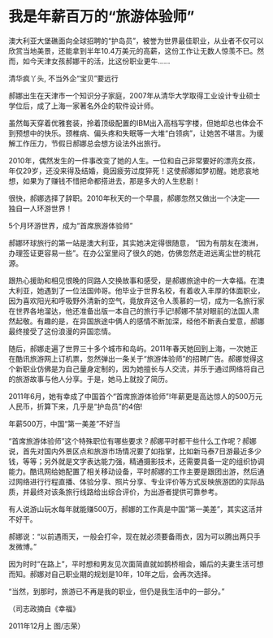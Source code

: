 # 我是年薪百万的“旅游体验师”

澳大利亚大堡礁面向全球招聘的“护岛员”，被誉为世界最佳职业，从业者不仅可以欣赏当地美景，还能拿到半年10.4万美元的高薪，这份工作让无数人惊羡不已。然而，如今天津女孩郝娜干的活，比这份职业更牛…… 

清华疯丫头, 不当外企“宝贝”要远行 

郝娜出生在天津市一个知识分子家庭，2007年从清华大学取得工业设计专业硕士学位后，成了上海一家著名外企的软件设计师。 

虽然每天穿着优雅套装，拎着顶级配置的IBM出入高档写字楼，但她却总也体会不到预想中的快乐。颈椎病、偏头疼和失眠等一大堆“白领病”，让她苦不堪言。为缓解工作压力，节假日郝娜总会想方设法外出旅行。 

2010年，偶然发生的一件事改变了她的人生。一位和自己非常要好的漂亮女孩，年仅29岁，还没来得及结婚，竟因疲劳过度猝死！这使郝娜如梦初醒。她悲哀地想，如果为了赚钱不惜把命都搭进去，那是多大的人生悲剧！ 

很快，郝娜选择了辞职。2010年秋天的一个早晨，郝娜忽然又做出一个决定——独自一人环游世界！ 

5个月环游世界，成为“首席旅游体验师” 

郝娜环球旅行的第一站是澳大利亚，其实她决定得很随意， “因为有朋友在澳洲，办理签证更容易一些”。在办公室里闷了很久的她，仿佛忽然走进远离尘世的桃花源。 

跟热心援助和相见恨晚的同路人交换故事和感受，是郝娜旅途中的一大幸福。在澳大利亚，她遇到了一位法国帅哥。他毕业于世界名校，有着收入丰厚的体面职业，因为喜欢阳光和呼吸野外清新的空气，竟放弃这令人羡慕的一切，成为一名旅行家在世界各地溜达，他还准备出版一本自己的旅行手记!郝娜不禁对眼前的法国人肃然起敬。有趣的是，在异国旅途中俩人的感情不断加深，经他不断表白爱意，郝娜最终接受了这份浪漫的异国恋情。 

随后，郝娜走遍了世界三十多个城市和岛屿。2011年春天她回到上海，一次她正在酷讯旅游网上订机票，忽然弹出一条关于“旅游体验师”的招聘广告。郝娜觉得这个新职业仿佛是为自己量身定制的，因为她擅长与人交流，并乐于通过网络将自己的旅游故事与他人分享。于是，她马上就投了简历。 

2011年6月，她有幸成了中国首个“首席旅游体验师”!年薪更是高达惊人的500万元人民币，折算下来，几乎是“护岛员”的4倍! 

年薪500万，中国“第一美差”不好当 

“首席旅游体验师”这个特殊职位有哪些要求？郝娜平时都干些什么工作呢？郝娜说，首先对国内外景区点和旅游市场情况要了如指掌，比如新马泰7日游最近多少钱，等等；另外就是文字表达能力强，精通摄影技术，还需要具备一定的组织协调能力。酷讯网给她配置了相关移动设备，平时郝娜的工作主要是跟团出游，然后通过网络进行行程直播、体验分享、照片分享、专业评价等方式反映旅游团的实际品质，并最终对该条旅行线路给出综合评价，为出游者提供可靠参考。 

有人说游山玩水每年就能赚500万，郝娜的工作真是中国“第一美差”，其实这活并不好干。 

郝娜说：“以前遇雨天，一般会打伞，现在就必须要备雨衣，因为可以腾出两只手发微博。” 

因为时时“在路上”，平时想和男友见次面简直就如鹊桥相会，婚后的夫妻生活可想而知。郝娜对自己职业期的规划是10年，10年之后，会再次选择。 

“当然，到那时，旅游已不再是我的职业，但仍是我生活中的一部分。” 

（司志政摘自《幸福》 

2011年12月上 图/志荣）